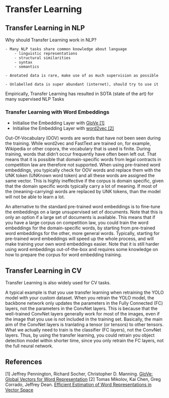 # Transfer Learning

## Transfer Learning in NLP

Why should Transfer Learning work in NLP?

    - Many NLP tasks share common knowledge about language
        - linguistic representations
        - structural similarities
        - syntax
        - semantics
    
    - Anotated data is rare, make use of as much supervision as possible

    - Unlabelled data is super abundant (internet), should try to use it

Empirically, Transfer Learning has resulted in SOTA (state of the art) for many supervised NLP Tasks

### Transfer Learning with Word Embeddings

- Initialise the Embedding Layer with [GloVe [1]](https://www.aclweb.org/anthology/D14-1162.pdf)
- Initialise the Embedding Layer with [word2vec [2]](https://arxiv.org/abs/1301.3781)

Out-Of-Vocabulary (OOV) words are words that have not been seen during the training. While word2vec and FastText are trained on, for example, Wikipedia or other copora, the vocabulary that is used is finite. During training, words that didn’t occur frequently have often been left out. That means that it is possible that domain-specific words from legal contracts in competition law are therefore not supported. When using pre-trained word embeddings, you typically check for OOV words and replace them with the UNK token (UNKnown word token) and all these words are assigned the same vector. This is highly ineffective if the corpus is domain specific, given that the domain specific words typically carry a lot of meaning. If most of the (meaning-carrying) words are replaced by UNK tokens, than the model will not be able to learn a lot.

An alternative to the standard pre-trained word embeddings is to fine-tune the embeddings on a large unsupervised set of documents. Note that this is only an option if a large set of documents is available. This means that if you have a large corpus on competition law, you could train the word embeddings for the domain-specific words, by starting from pre-trained word embeddings for the other, more general words. Typically, starting for pre-trained word embeddings will speed up the whole process, and will make training your own word embeddings easier. Note that it is still harder using word embeddings out-of-the-box and requires some knowledge on how to prepare the corpus for word embedding training.

## Transfer Learning in CV

Transfer Learning is also widely used for CV tasks.

A typical example is that you use transfer learning when retraining the YOLO model with your custom dataset. When you retrain the YOLO model, the backbone network only updates the parameters in the Fully Connected (FC) layers, not the parameters in the ConvNet layers. This is because that the well-trained ConvNet layers generally work for most of the images, even if the image that you use is not included in the training set. Basically, the main aim of the ConvNet layers is tranlating a tensor (or tensors) to other tensors. What we actually need to train is the classifier (FC layers), not the ConvNet layers. Thus, by using the transfer learning, you could retrain you object detection model within shorter time, since you only retrain the FC layers, not the full neural network.

## References

[1] Jeffrey Pennington, Richard Socher, Christopher D. Manning. [GloVe: Global Vectors for Word Representation](https://www.aclweb.org/anthology/D14-1162.pdf)
[2] Tomas Mikolov, Kai Chen, Greg Corrado, Jeffrey Dean. [Efficient Estimation of Word Representations in Vector Space](https://arxiv.org/abs/1301.3781)
